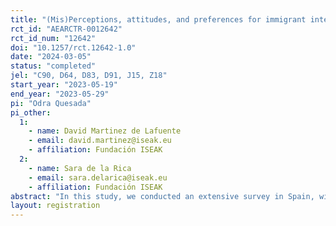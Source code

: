 ```yaml
---
title: "(Mis)Perceptions, attitudes, and preferences for immigrant integration: Evidence from a survey experiment"
rct_id: "AEARCTR-0012642"
rct_id_num: "12642"
doi: "10.1257/rct.12642-1.0"
date: "2024-03-05"
status: "completed"
jel: "C90, D64, D83, D91, J15, Z18"
start_year: "2023-05-19"
end_year: "2023-05-29"
pi: "Odra Quesada"
pi_other:
  1:
    - name: David Martinez de Lafuente
    - email: david.martinez@iseak.eu
    - affiliation: Fundación ISEAK
  2:
    - name: Sara de la Rica
    - email: sara.delarica@iseak.eu
    - affiliation: Fundación ISEAK
abstract: "In this study, we conducted an extensive survey in Spain, with a sample size of 3,200 non-immigrants. The main focus of our research was to explore the native population's perspectives on immigration and how these perceptions affect their preferences regarding both migration policies and the labor integration of immigrants. Given the significant impact of immigration on Spain's demographic landscape and its integration into society, our survey aimed to collect detailed and quantitative data on how natives perceive various aspects of immigration, including the number of immigrants, their origins, unemployment rates, and educational backgrounds. A central aspect of our analysis was to compare these perceptions with actual realities to determine their accuracy. We also explored respondents' attitudes toward a range of policies, including migration policies and labor market integration policies. This comprehensive approach allowed us to examine support for policies aimed at attracting and integrating immigrants into Spanish society. To establish causality in these relationships, we implemented two randomized information treatments. "
layout: registration
---
```


